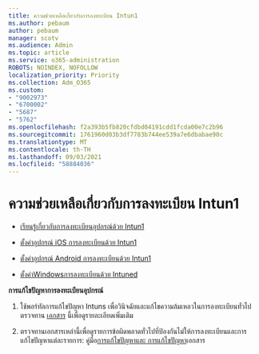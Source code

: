 ```yaml
---
title: ความช่วยเหลือเกี่ยวกับการลงทะเบียน Intun1
ms.author: pebaum
author: pebaum
manager: scotv
ms.audience: Admin
ms.topic: article
ms.service: o365-administration
ROBOTS: NOINDEX, NOFOLLOW
localization_priority: Priority
ms.collection: Adm_O365
ms.custom:
- "9002973"
- "6700002"
- "5687"
- "5762"
ms.openlocfilehash: f2a393b5fb820cfdbd04191cdd1fcda00e7c2b96
ms.sourcegitcommit: 1761960d03b3df7783b744ee539a7e6dbabae90c
ms.translationtype: MT
ms.contentlocale: th-TH
ms.lasthandoff: 09/03/2021
ms.locfileid: "58884036"
---
```

# <a name="help-with-intune-enrollment"></a>ความช่วยเหลือเกี่ยวกับการลงทะเบียน Intun1


- [เรียนรู้เกี่ยวกับการลงทะเบียนอุปกรณ์ด้วย Intun1](https://docs.microsoft.com/intune/device-enrollment)

- [ตั้งค่าอุปกรณ์ iOS การลงทะเบียนด้วย Intun1](https://docs.microsoft.com/intune/ios-enroll)

- [ตั้งค่าอุปกรณ์ Android การลงทะเบียนด้วย Intun1](https://docs.microsoft.com/intune/android-enroll)

- [ตั้งค่าWindowsการลงทะเบียนด้วย Intuned](https://docs.microsoft.com/intune/windows-enroll)

**การแก้ไขปัญหาการลงทะเบียนอุปกรณ์**

1. ใช้พอร์ทัลการแก้ไขปัญหา Intuns เพื่อวินิจฉัยและแก้ไขความล้มเหลวในการลงทะเบียนทั่วไป ตรวจทาน [เอกสาร](https://docs.microsoft.com/intune/help-desk-operators) นี้เพื่อดูรายละเอียดเพิ่มเติม

2. ตรวจทานเอกสารเหล่านี้เพื่อดูรายการข้อผิดพลาดทั่วไปที่ป้องกันไม่ให้การลงทะเบียนและการแก้ไขปัญหาแต่ละรายการ: คู่มือ[การแก้ไขปัญหา](https://support.microsoft.com/help/4469913/troubleshooting-windows-device-enrollment-problems-in-microsoft-intune)[และ การแก้ไขปัญหา](https://docs.microsoft.com/intune/troubleshoot-device-enrollment-in-intune)เอกสาร